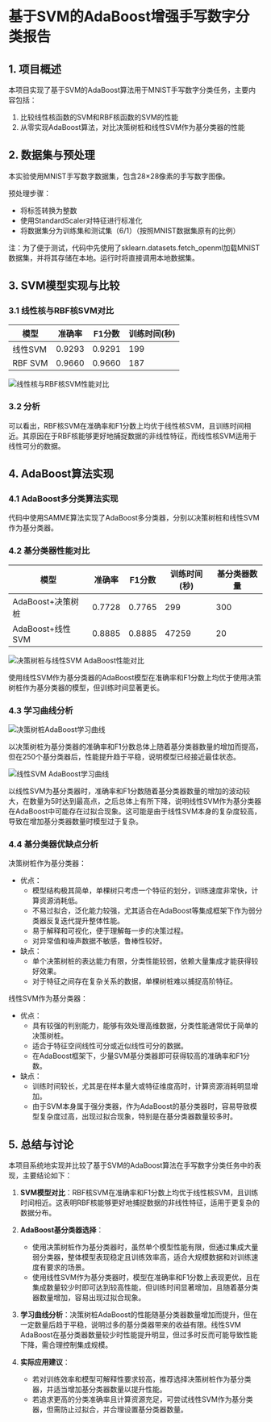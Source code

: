 # 基于SVM的AdaBoost增强手写数字分类报告

## 1. 项目概述

本项目实现了基于SVM的AdaBoost算法用于MNIST手写数字分类任务，主要内容包括：

1. 比较线性核函数的SVM和RBF核函数的SVM的性能
2. 从零实现AdaBoost算法，对比决策树桩和线性SVM作为基分类器的性能

## 2. 数据集与预处理

本实验使用MNIST手写数字数据集，包含28×28像素的手写数字图像。

预处理步骤：

- 将标签转换为整数
- 使用StandardScaler对特征进行标准化
- 将数据集分为训练集和测试集（6/1）（按照MNIST数据集原有的比例）

注：为了便于测试，代码中先使用了sklearn.datasets.fetch_openml加载MNIST数据集，并将其存储在本地。运行时将直接调用本地数据集。

## 3. SVM模型实现与比较

### 3.1 线性核与RBF核SVM对比

| 模型      | 准确率    | F1分数   | 训练时间(秒) |
| ------- | ------ | ------ | ------- |
| 线性SVM   | 0.9293 | 0.9291 | 199     |
| RBF SVM | 0.9660 | 0.9660 | 187     |

![线性核与RBF核SVM性能对比](./bin/20250601_131222/svm_model_performance_comparison_20250601_131222.png)

### 3.2 分析

可以看出，RBF核SVM在准确率和F1分数上均优于线性核SVM，且训练时间相近。其原因在于RBF核能够更好地捕捉数据的非线性特征，而线性核SVM适用于线性可分的数据。

## 4. AdaBoost算法实现

### 4.1 AdaBoost多分类算法实现

代码中使用SAMME算法实现了AdaBoost多分类器，分别以决策树桩和线性SVM作为基分类器。

### 4.2 基分类器性能对比

| 模型             | 准确率    | F1分数   | 训练时间(秒) | 基分类器数量 |
| -------------- | ------ | ------ | ------- | ------ |
| AdaBoost+决策树桩  | 0.7728 | 0.7765 | 299     | 300    |
| AdaBoost+线性SVM | 0.8885 | 0.8885 | 47259   | 20     |

![决策树桩与线性SVM AdaBoost性能对比](./bin/20250601_131222/adaboost_model_performance_comparison_20250601_131222.png)

使用线性SVM作为基分类器的AdaBoost模型在准确率和F1分数上均优于使用决策树桩作为基分类器的模型，但训练时间显著更长。

### 4.3 学习曲线分析

![决策树桩AdaBoost学习曲线](./bin/20250601_131222/decision%20stump_performance_analysis_20250601_131222.png)

以决策树桩为基分类器的准确率和F1分数总体上随着基分类器数量的增加而提高，但在250个基分类器后，性能提升趋于平稳，说明模型已经接近最佳状态。

![线性SVM AdaBoost学习曲线](./bin/20250601_131222/linear%20svm_performance_analysis_20250601_131222.png)

以线性SVM为基分类器时，准确率和F1分数随着基分类器数量的增加的波动较大，在数量为5时达到最高点，之后总体上有所下降，说明线性SVM作为基分类器在AdaBoost中可能存在过拟合现象。这可能是由于线性SVM本身的复杂度较高，导致在增加基分类器数量时模型过于复杂。

### 4.4 基分类器优缺点分析

决策树桩作为基分类器：

- 优点：
  - 模型结构极其简单，单棵树只考虑一个特征的划分，训练速度非常快，计算资源消耗低。
  - 不易过拟合，泛化能力较强，尤其适合在AdaBoost等集成框架下作为弱分类器反复迭代提升整体性能。
  - 易于解释和可视化，便于理解每一步的决策过程。
  - 对异常值和噪声数据不敏感，鲁棒性较好。
- 缺点：
  - 单个决策树桩的表达能力有限，分类性能较弱，依赖大量集成才能获得较好效果。
  - 对于特征之间存在复杂关系的数据，单棵树桩难以捕捉高阶特征。

线性SVM作为基分类器：

- 优点：
  - 具有较强的判别能力，能够有效处理高维数据，分类性能通常优于简单的决策树桩。
  - 适合于特征空间线性可分或近似线性可分的数据。
  - 在AdaBoost框架下，少量SVM基分类器即可获得较高的准确率和F1分数。
- 缺点：
  - 训练时间较长，尤其是在样本量大或特征维度高时，计算资源消耗明显增加。
  - 由于SVM本身属于强分类器，作为AdaBoost的基分类器时，容易导致模型复杂度过高，出现过拟合现象，特别是在基分类器数量较多时。

## 5. 总结与讨论

本项目系统地实现并比较了基于SVM的AdaBoost算法在手写数字分类任务中的表现，主要结论如下：

1. **SVM模型对比**：RBF核SVM在准确率和F1分数上均优于线性核SVM，且训练时间相近。这表明RBF核能够更好地捕捉数据的非线性特征，适用于更复杂的数据分布。

2. **AdaBoost基分类器选择**：
   
   - 使用决策树桩作为基分类器时，虽然单个模型性能有限，但通过集成大量弱分类器，整体模型表现稳定且训练效率高，适合大规模数据和对训练速度有要求的场景。
   - 使用线性SVM作为基分类器时，模型在准确率和F1分数上表现更优，且在集成数量较少时即可达到较高性能，但训练时间显著增加，且随着基分类器数量增加，容易出现过拟合现象。

3. **学习曲线分析**：决策树桩AdaBoost的性能随基分类器数量增加而提升，但在一定数量后趋于平稳，说明过多的基分类器带来的收益有限。线性SVM AdaBoost在基分类器数量较少时性能提升明显，但过多时反而可能导致性能下降，需合理控制集成规模。

4. **实际应用建议**：
   
   - 若对训练效率和模型可解释性要求较高，推荐选择决策树桩作为基分类器，并适当增加基分类器数量以提升性能。
   - 若追求更高的分类准确率且计算资源充足，可尝试线性SVM作为基分类器，但需防止过拟合，并合理设置基分类器数量。